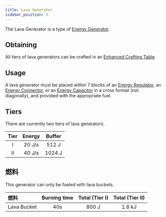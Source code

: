 ```yaml
---
title: Lava Generator
sidebar_position: 5
---
```


The Lava Generator is a type of [Energy Generator](Electric-Machines#energy-generation).

## Obtaining

All tiers of lava generators can be crafted in an [Enhanced Crafting Table](Enhanced-Crafting-Table).

## Usage

A lava generator must be placed within 7 blocks of an [Energy Regulator](Energy-Regulator), an [Energy Connector](Energy-Connector), or an [Energy Capacitor](Energy-Capacitors) in a cross format (not diagonally), and provided with the appropriate fuel.

## Tiers

There are currently two tiers of lava generators.

| Tier | Energy | Buffer |
|:----:|:------:|:------:|
|  I   | 20 J/s | 512 J  |
|  II  | 40 J/s | 1024 J |

## 燃料

This generator can only be fueled with lava buckets.

| 燃料          | Burning time | Total (Tier I) | Total (Tier II) |
|:----------- |:------------:|:--------------:|:---------------:|
| Lava Bucket |     40s      |     800 J      |     1.6 kJ      |
